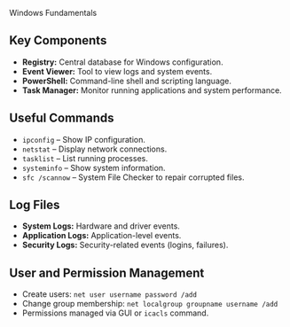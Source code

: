  Windows Fundamentals

## Key Components
- **Registry:** Central database for Windows configuration.
- **Event Viewer:** Tool to view logs and system events.
- **PowerShell:** Command-line shell and scripting language.
- **Task Manager:** Monitor running applications and system performance.

## Useful Commands
- `ipconfig` – Show IP configuration.
- `netstat` – Display network connections.
- `tasklist` – List running processes.
- `systeminfo` – Show system information.
- `sfc /scannow` – System File Checker to repair corrupted files.

## Log Files
- **System Logs:** Hardware and driver events.
- **Application Logs:** Application-level events.
- **Security Logs:** Security-related events (logins, failures).

## User and Permission Management
- Create users: `net user username password /add`
- Change group membership: `net localgroup groupname username /add`
- Permissions managed via GUI or `icacls` command.
